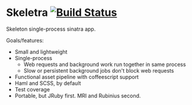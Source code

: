 # Skeletra [![Build Status][travis-image]][travis-link]

[travis-image]: https://secure.travis-ci.org/carlzulauf/skeletra.png?branch=master
[travis-link]: http://travis-ci.org/carlzulauf/skeletra

Skeleton single-process sinatra app.

Goals/features:

* Small and lightweight
* Single-process
  * Web requests and background work run together in same process
  * Slow or persistent background jobs don't block web requests
* Functional asset pipeline with coffeescript support
* Haml and SCSS, by default
* Test coverage
* Portable, but JRuby first. MRI and Rubinius second.
